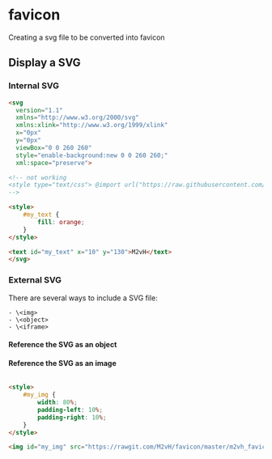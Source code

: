 # favicon
Creating a svg file to be converted into favicon

## Display a SVG

### Internal SVG

```html
<svg 
  version="1.1" 
  xmlns="http://www.w3.org/2000/svg" 
  xmlns:xlink="http://www.w3.org/1999/xlink" 
  x="0px" 
  y="0px"
  viewBox="0 0 260 260" 
  style="enable-background:new 0 0 260 260;" 
  xml:space="preserve">

<!-- not working 
<style type="text/css"> @import url("https://raw.githubusercontent.com/M2vH/favicon/master/m2vh_favicon.css")</style>
-->

<style>
	#my_text {
		fill: orange;
	}
</style>

<text id="my_text" x="10" y="130">M2vH</text>	
</svg>
```
### External SVG

There are several ways to include a SVG file:

    - \<img>  
    - \<object>  
    - \<iframe>  
		
#### Reference the SVG as an object

<!-- https://raw.githubusercontent.com/M2vH/favicon/master/m2vh_favicon.svg -->
<!-- https://rawgit.com/M2vH/favicon/master/m2vh_favicon.svg -->

<object id="my_obj" data="https://rawgit.com/M2vH/favicon/master/m2vh_favicon.svg" type="image/svg+xml">
</object>

#### Reference the SVG as an image

```html

<style>
	#my_img {
		width: 80%;
		padding-left: 10%;
		padding-right: 10%;
	}
</style>

<img id="my_img" src="https://rawgit.com/M2vH/favicon/master/m2vh_favicon.svg" >

```

